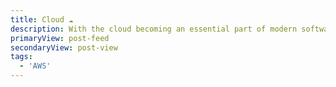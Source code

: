 ```yaml
---
title: Cloud ☁️
description: With the cloud becoming an essential part of modern software development, it's important to stay up to date with the latest concepts and technologies. In this section, I give a high-level overview of cloud concepts, including examples from my own experiences.
primaryView: post-feed
secondaryView: post-view
tags: 
  - 'AWS'
---
```

